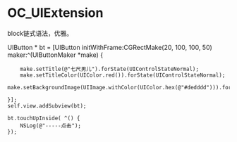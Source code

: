 # OC_UIExtension
block链式语法，优雅。

  UIButton * bt = [UIButton initWithFrame:CGRectMake(20, 100, 100, 50)
                                      maker:^(UIButtonMaker *make) {
        
        make.setTitle(@"七尺男儿").forState(UIControlStateNormal);
        make.setTitleColor(UIColor.red()).forState(UIControlStateNormal);
        make.setBackgroundImage(UIImage.withColor(UIColor.hex(@"#dedddd"))).forState(UIControlStateNormal);
                                          
    }];
    self.view.addSubview(bt);
    
    bt.touchUpInside( ^() {
        NSLog(@"-----点击");
    });
